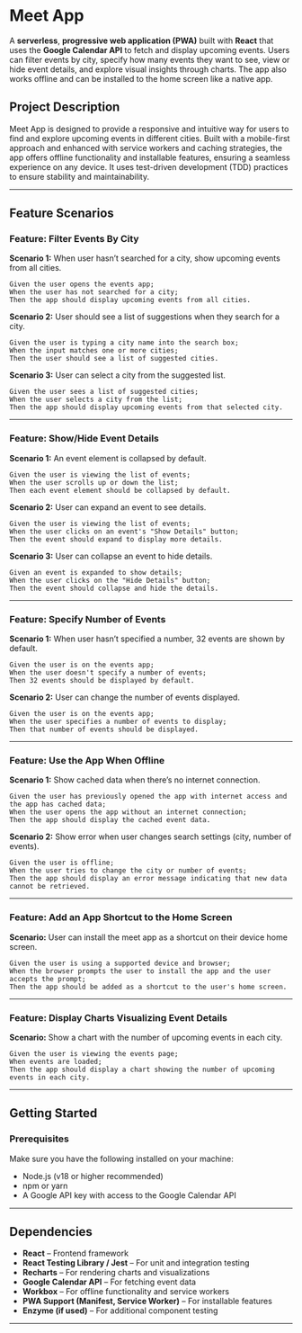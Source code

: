 # Meet App

A **serverless**, **progressive web application (PWA)** built with **React** that uses the **Google Calendar API** to fetch and display upcoming events. Users can filter events by city, specify how many events they want to see, view or hide event details, and explore visual insights through charts. The app also works offline and can be installed to the home screen like a native app.

## Project Description

Meet App is designed to provide a responsive and intuitive way for users to find and explore upcoming events in different cities. Built with a mobile-first approach and enhanced with service workers and caching strategies, the app offers offline functionality and installable features, ensuring a seamless experience on any device. It uses test-driven development (TDD) practices to ensure stability and maintainability.

---

## Feature Scenarios

### Feature: Filter Events By City

**Scenario 1:** When user hasn’t searched for a city, show upcoming events from all cities.

```
Given the user opens the events app;
When the user has not searched for a city;
Then the app should display upcoming events from all cities.
```

**Scenario 2:** User should see a list of suggestions when they search for a city.

```
Given the user is typing a city name into the search box;
When the input matches one or more cities;
Then the user should see a list of suggested cities.
```

**Scenario 3:** User can select a city from the suggested list.

```
Given the user sees a list of suggested cities;
When the user selects a city from the list;
Then the app should display upcoming events from that selected city.
```

---

### Feature: Show/Hide Event Details

**Scenario 1:** An event element is collapsed by default.

```
Given the user is viewing the list of events;
When the user scrolls up or down the list;
Then each event element should be collapsed by default.
```

**Scenario 2:** User can expand an event to see details.

```
Given the user is viewing the list of events;
When the user clicks on an event's "Show Details" button;
Then the event should expand to display more details.
```

**Scenario 3:** User can collapse an event to hide details.

```
Given an event is expanded to show details;
When the user clicks on the "Hide Details" button;
Then the event should collapse and hide the details.
```

---

### Feature: Specify Number of Events

**Scenario 1:** When user hasn’t specified a number, 32 events are shown by default.

```
Given the user is on the events app;
When the user doesn't specify a number of events;
Then 32 events should be displayed by default.
```

**Scenario 2:** User can change the number of events displayed.

```
Given the user is on the events app;
When the user specifies a number of events to display;
Then that number of events should be displayed.
```

---

### Feature: Use the App When Offline

**Scenario 1:** Show cached data when there’s no internet connection.

```
Given the user has previously opened the app with internet access and the app has cached data;
When the user opens the app without an internet connection;
Then the app should display the cached event data.
```

**Scenario 2:** Show error when user changes search settings (city, number of events).

```
Given the user is offline;
When the user tries to change the city or number of events;
Then the app should display an error message indicating that new data cannot be retrieved.
```

---

### Feature: Add an App Shortcut to the Home Screen

**Scenario:** User can install the meet app as a shortcut on their device home screen.

```
Given the user is using a supported device and browser;
When the browser prompts the user to install the app and the user accepts the prompt;
Then the app should be added as a shortcut to the user's home screen.
```

---

### Feature: Display Charts Visualizing Event Details

**Scenario:** Show a chart with the number of upcoming events in each city.

```
Given the user is viewing the events page;
When events are loaded;
Then the app should display a chart showing the number of upcoming events in each city.
```

---

## Getting Started

### Prerequisites

Make sure you have the following installed on your machine:

- Node.js (v18 or higher recommended)
- npm or yarn
- A Google API key with access to the Google Calendar API

---

## Dependencies

- **React** – Frontend framework
- **React Testing Library / Jest** – For unit and integration testing
- **Recharts** – For rendering charts and visualizations
- **Google Calendar API** – For fetching event data
- **Workbox** – For offline functionality and service workers
- **PWA Support (Manifest, Service Worker)** – For installable features
- **Enzyme (if used)** – For additional component testing

---
